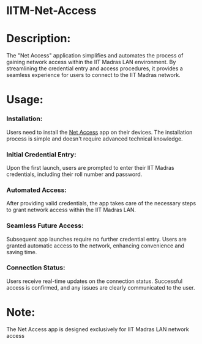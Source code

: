 # IITM-Net-Access

# **Description:**

The "Net Access" application simplifies and automates the process of gaining network access within the IIT Madras LAN environment. By streamlining the credential entry and access procedures, it provides a seamless experience for users to connect to the IIT Madras network.

# **Usage:**

### **Installation**:
Users need to install the [Net Access](https://github.com/Krutik48/IITM-Net-Access/releases) app on their devices. The installation process is simple and doesn't require advanced technical knowledge.

### **Initial Credential Entry**:
 Upon the first launch, users are prompted to enter their IIT Madras credentials, including their roll number and password.

### **Automated Access**:
 After providing valid credentials, the app takes care of the necessary steps to grant network access within the IIT Madras LAN.

### **Seamless Future Access**: 
Subsequent app launches require no further credential entry. Users are granted automatic access to the network, enhancing convenience and saving time.

### **Connection Status**: 
Users receive real-time updates on the connection status. Successful access is confirmed, and any issues are clearly communicated to the user.

# **Note:**
 The Net Access app is designed exclusively for IIT Madras LAN network access
